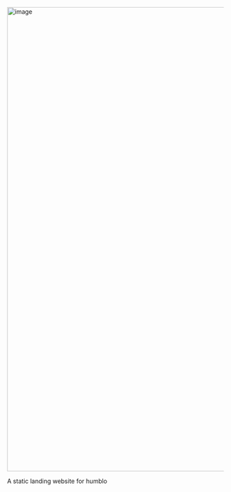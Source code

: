 <img width="1893" height="1078" alt="image" src="https://github.com/user-attachments/assets/07d3af74-86cf-43ff-9d62-f11e14fc5d47" />

A static landing website for humblo
